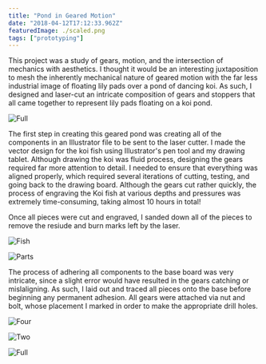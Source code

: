 ```yaml
---
title: "Pond in Geared Motion"
date: "2018-04-12T17:12:33.962Z"
featuredImage: ./scaled.png
tags: ["prototyping"]
---
```


This project was a study of gears, motion, and the intersection of mechanics with aesthetics. I thought it would be an interesting juxtaposition to mesh the inherently mechanical nature of geared motion with the far less industrial image of floating lily pads over a pond of dancing koi. As such, I designed and laser-cut an intricate composition of gears and stoppers that all came together to represent lily pads floating on a koi pond.

![Full](/assets/full.png)

The first step in creating this geared pond was creating all of the components in an Illustrator file to be sent to the laser cutter. I made the vector design for the koi fish using Illustrator's pen tool and my drawing tablet. Although drawing the koi was fluid process, designing the gears required far more attention to detail. I needed to ensure that everything was aligned properly, which required several iterations of cutting, testing, and going back to the drawing board. Although the gears cut rather quickly, the process of engraving the Koi fish at various depths and pressures was extremely time-consuming, taking almost 10 hours in total!

Once all pieces were cut and engraved, I sanded down all of the pieces to remove the resiude and burn marks left by the laser.

![Fish](/assets/fish.png)

![Parts](/assets/parts.png)

The process of adhering all components to the base board was very intricate, since a slight error would have resulted in the gears catching or mislaligning. As such, I laid out and traced all pieces onto the base before beginning any permanent adhesion. All gears were attached via nut and bolt, whose placement I marked in order to make the appropriate drill holes.

![Four](/assets/four.png)

![Two](/assets/two.png)

![Full](/assets/full.png)
